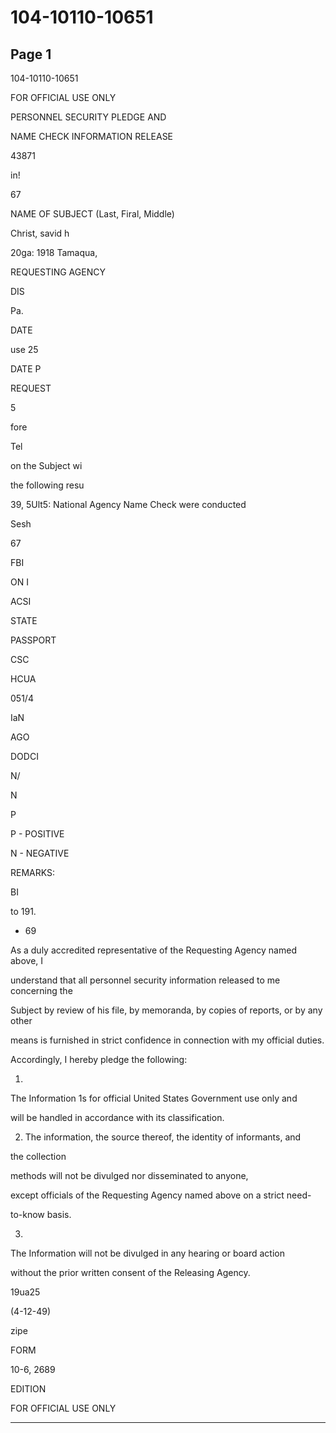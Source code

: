 # 104-10110-10651

## Page 1

104-10110-10651

FOR OFFICIAL USE ONLY

PERSONNEL SECURITY PLEDGE AND

NAME CHECK INFORMATION RELEASE

43871

in!

67

NAME OF SUBJECT (Last, Firal, Middle)

Christ, savid h

20ga: 1918 Tamaqua,

REQUESTING AGENCY

DIS

Pa.

DATE

use 25

DATE P

REQUEST

5

fore

Tel

on the Subject wi

the following resu

39, 5Ult5: National Agency Name Check were conducted

Sesh

67

FBI

ON I

ACSI

STATE

PASSPORT

CSC

HCUA

051/4

IaN

AGO

DODCI

N/

N

P

P - POSITIVE

N - NEGATIVE

REMARKS:

BI

to 191.

- 69

As a duly accredited representative of the Requesting Agency named above, I

understand that all personnel security information released to me concerning the

Subject by review of his file, by memoranda, by copies of reports, or by any other

means is furnished in strict confidence in connection with my official duties.

Accordingly, I hereby pledge the following:

1.

The Information 1s for official United States Government use only and

will be handled in accordance with its classification.

2. The information, the source thereof, the identity of informants, and

the collection

methods will not be divulged nor disseminated to anyone,

except officials of the Requesting Agency named above on a strict need-

to-know basis.

3.

The Information will not be divulged in any hearing or board action

without the prior written consent of the Releasing Agency.

19ua25

(4-12-49)

zipe

FORM

10-6, 2689

EDITION

FOR OFFICIAL USE ONLY

---

